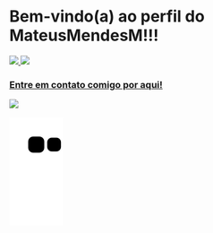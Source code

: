 # Bem-vindo(a) ao perfil do MateusMendesM!!!

 <div>
   <a href="https://github.com/MateusMendesM">
   <img height="180em" src="https://github-readme-stats.vercel.app/api?username=MateusMendesM&show_icons=true&theme=tokyonight&include_all_commits=true&count_private=true"/>
   <img height="180em" src="https://github-readme-stats.vercel.app/api/top-langs/?username=MateusMendesM&layout=compact&langs_count=6&theme=tokyonight"/>
 
 <br>
 
  ### Entre em contato comigo por aqui!
 
<div> 
  
  <a href="https://www.instagram.com/mteusdaora/" target="_blank"><img src="https://img.shields.io/badge/-Instagram-%23E4405F?style=for-the-badge&logo=instagram&logoColor=white" target="_blank"></a>

  ![Snake animation](https://github.com/MateusMendesM/MateusMendesM/blob/output/github-contribution-grid-snake.svg)

</div>
